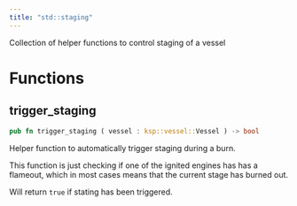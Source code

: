```yaml
---
title: "std::staging"
---
```


Collection of helper functions to control staging of a vessel

# Functions


## trigger_staging

```rust
pub fn trigger_staging ( vessel : ksp::vessel::Vessel ) -> bool
```

Helper function to automatically trigger staging during a burn.

This function is just checking if one of the ignited engines has has a flameout,
which in most cases means that the current stage has burned out.

Will return `true` if stating has been triggered.
